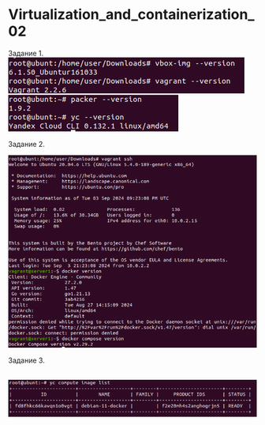 # Virtualization_and_containerization_02

Задание 1.                   
![1](https://github.com/dAmp1r/Virtualization_and_containerization_02/blob/main/1.png)                             
![](https://github.com/dAmp1r/Virtualization_and_containerization_02/blob/main/1.1.png)

Задание 2.

![](https://github.com/dAmp1r/Virtualization_and_containerization_02/blob/main/2.png)

Задание 3.

![]()
![](https://github.com/dAmp1r/Virtualization_and_containerization_02/blob/main/3.1.png)
![]()
